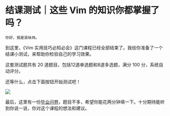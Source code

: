 # 结课测试｜这些 Vim 的知识你都掌握了吗？

    你好，我是吴咏炜。

到这里，《Vim 实用技巧必知必会》这门课程已经全部结束了。我给你准备了一个结课小测试，来帮助你检验自己的学习效果。

这套测试题共有 20 道题目，包括12道单选题和8道多选题，满分 100 分，系统自动评分。

还等什么，点击下面按钮开始测试吧！

[![](https://static001.geekbang.org/resource/image/28/a4/28d1be62669b4f3cc01c36466bf811a4.png?wh=1142*201)](http://time.geekbang.org/quiz/intro?act_id=218&exam_id=675)

最后，这里有一份[毕业问卷](https://jinshuju.net/f/vUVK4d)，题目不多，希望你能花两分钟填一下。十分期待能听到你说一说，你对这个课程的想法和建议。
    
